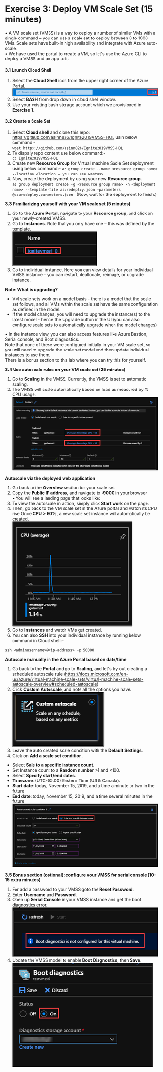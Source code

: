 # Exercise 3: Deploy VM Scale Set (15 minutes)

•	A VM scale set (VMSS) is a way to deploy a number of similar VMs with a single command – you can use a scale set to deploy between 0 to 1000 VMs. Scale sets have built-in high availability and integrate with Azure auto-scale.<br/>
•	We have used the portal to create a VM, so let's use the Azure CLI to deploy a VMSS and an app to it.<br/>

#### 3.1 Launch Cloud Shell

1. Select the **Cloud Shell** icon from the upper right corner of the Azure Portal.<br/>
<img src="images/azureclisign.png"/><br/>
2. Select **BASH** from drop down in cloud shell window.<br/>
3. Use your existing bash storage account which we provisioned in **Exercise 1**.<br/>
#### 3.2 Create a Scale Set

1. Select **Cloud shell** and clone this repo: https://github.com/asinn826/Ignite2019VMSS-HOL usin below command:-<br/>
``
wget https://github.com/asinn826/Ignite2019VMSS-HOL
``
2. To dispaly repo content use below command:-<br/>
``
cd Ignite2019VMSS-HOL
``
3. Create new **Resource Group** for Virtual machine Sacle Set deployment using below command:-
``
az group create --name <resource group name> --location <location – you can use westus>
``
4. Now, create the deployment by using your new **Resource group**.<br/>
``
az group deployment create -g <resource group name> -n <deployment name> --template-file azuredeploy.json –parameters @azuredeploy.parameters.json 
``
(Now, wait for the deployment to finish.)<br/>

**3.3 Familiarizing yourself with your VM scale set (5 minutes)**

1. Go to the **Azure Portal**, navigate to your **Resource group**, and click on your newly-created VMSS.<br/>
2. Go to **Instances**. Note that you only have one – this was defined by the template.<br/>
<img src="images/1.png"/><br/>
3. Go to individual instance. Here you can view details for your individual VMSS instance - you can restart, deallocate, reimage, or upgrade instance.<br/>

**Note: What is upgrading?**

- VM scale sets work on a model basis - there is a model that the scale set follows, and all VMs within the scale set have the same configuration as defined in the model.<br/>
- If the model changes, you will need to upgrade the instance(s) to the latest model - hence the Upgrade button in the UI (you can also configure scale sets to automatically upgrade when the model changes)<br/>

•	In the instance view, you can also access features like Azure Bastion, Serial console, and Boot diagnostics.<br/>
Note that none of these were configured initially in your VM scale set, so you will need to upgrade the scale set model and then update individual instances to use them.<br/>
There is a bonus section to this lab where you can try this for yourself.

**3.4 Use autoscale rules on your VM scale set (25 minutes)**
1. Go to **Scaling** in the VMSS. Currently, the VMSS is set to automatic scaling.<br/>
2. The VMSS will scale automatically based on load as measured by % CPU usage.<br/>
<img src="images/2.png"/><br/>

**Autoscale via the deployed web application**

1. Go back to the **Overview** section for your scale set.<br/>
2. Copy the **Public IP address**, and navigate to **<ip-address>:9000** in your browser.<br/>
  •	You will see a landing page that looks like:<br/>
3. To view the autoscale in action, simply click **Start work** on the page.<br/>
4. Then, go back to the VM scale set in the Azure portal and watch its CPU rise Once **CPU > 60%**, a new scale set instance will automatically be created.<br/>
<img src="images/3.png"/><br/>
5. Go to **Instances** and watch VMs get created.
6. You can also **SSH** into your individual instance by running below command in Cloud shell:-<br/>
  
 ``
 ssh <adminusername>@<ip-address> -p 50000
 ``
 
**Autoscale manually in the Azure Portal based on date/time**

1. Go back to the **Portal** and go to **Scaling**, and let's try out creating a scheduled autoscale rule (https://docs.microsoft.com/en-us/azure/virtual-machine-scale-sets/virtual-machine-scale-sets-autoscale-overview#scheduled-autoscale)
2. Click **Custom Autoscale**, and note all the options you have.<br/>
<img src="images/4.png"/><br/>
3. Leave the auto created scale condition with the **Default Settings**.<br/>
4. Click on **Add a scale set condition**.<br/>
- Select **Sale to a specific instance count**.<br/>
- Set Instance count to a **Random number** >1 and <100.<br/>
- Select **Specify start/end dates**.<br/>
- **Timezone**: (UTC-05:00) Eastern Time (US & Canada).<br/>
- **Start date**: today, November 15, 2019, and a time a minute or two in the future<br/>
- **End date**: today, November 15, 2019, and a time several minutes in the future<br/>
<img src="images/5.png"/><br/>

**3.5 Bonus section (optional): configure your VMSS for serial console (10-15 extra minutes)**

1. For add a password to your VMSS goto the **Reset Password**.<br/>
2. Enter **Username** and **Password**.<br/>
3. Open up **Serial Console** in your VMSS instance and get the boot diagnostics error.<br/>
<img src="images/6.png"/><br/>
4. Update the VMSS model to enable **Boot Diagnostics**, then **Save**.<br/>
<img src="images/7.png"/><br/>

 


